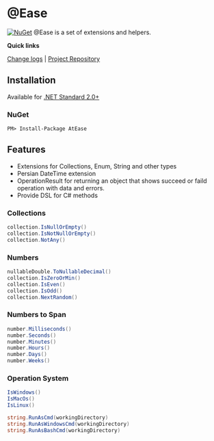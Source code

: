 [projectUri]: https://github.com/ateaseproject/atease
[projectGit]: https://github.com/ateaseproject/atease.git
[changeLog]: ./CHANGELOG.md

# @Ease
[![NuGet](https://img.shields.io/nuget/v/AtEase.svg)](https://www.nuget.org/packages/AtEase)
	@Ease is a set of extensions and helpers.

**Quick links**

[Change logs][changeLog] | [Project Repository][projectUri]


## Installation
Available for [.NET Standard 2.0+](https://docs.microsoft.com/en-gb/dotnet/standard/net-standard)

### NuGet
```
PM> Install-Package AtEase
```
## Features
 - Extensions for Collections, Enum, String and other types
 - Persian DateTime extension
 - OperationResult for returning an object that shows succeed or faild operation with data and errors.
 - Provide DSL for C# methods

### Collections
```C#
collection.IsNullOrEmpty()
collection.IsNotNullOrEmpty()
collection.NotAny()
```
### Numbers
```C#
nullableDouble.ToNullableDecimal()
collection.IsZeroOrMin()
collection.IsEven()
collection.IsOdd()
collection.NextRandom()
```
### Numbers to Span
```C#
number.Milliseconds()
number.Seconds()
number.Minutes()
number.Hours()
number.Days()
number.Weeks()
```
### Operation System
```C#
IsWindows()
IsMacOs()
IsLinux()

string.RunAsCmd(workingDirectory)
string.RunAsWindowsCmd(workingDirectory)
string.RunAsBashCmd(workingDirectory)
```
